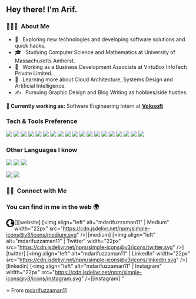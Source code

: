 <h2> Hey there! I'm Arif.</h2>

<h3> 👨🏻‍💻 &nbsp;About Me </h3>

- 🤔 &nbsp; Exploring new technologies and developing software solutions and quick hacks.
- 🎓 &nbsp; Studying Computer Science and Mathematics at University of Massachusetts Amherst.
- 💼 &nbsp; Working as a Business Development Associate at VirtuBox InfoTech Private Limited.
- 🌱 &nbsp; Learning more about Cloud Architecture, Systems Design and Artificial Intelligence.
- ✍️ &nbsp; Pursuing Graphic Design and Blog Writing as hobbies/side hustles.

**💼 Currently working as:** Software Engineering Intern at <a href="https://volosoft.com/" target="_blank"><b>Volosoft</b></a>

### Tech & Tools Preference

<img src = "https://img.shields.io/badge/-HTML5-E34F26?style=flat&logo=html5&logoColor=white"> <img src = "https://img.shields.io/badge/-CSS3-1572B6?style=flat&logo=css3&logoColor=white">
<img src="https://img.shields.io/badge/-Bootstrap-563D7C?style=flat&logo=bootstrap&logoColor=white">
<img src="https://img.shields.io/badge/-JavaScript-eed718?style=flat&logo=javascript&logoColor=ffffff">
<img src="https://img.shields.io/badge/-Sass-cc6699?style=flat&logo=sass&logoColor=ffffff">
<img src="https://img.shields.io/badge/-React-000000?style=flat&logo=react&logoColor=00c8ff">
<img src="https://img.shields.io/badge/-MongoDB-4DB33D?style=flat&logo=mongodb&logoColor=FFFFFF">
<img src="https://img.shields.io/badge/-GraphQL-e535ab?style=flat&logo=graphql&logoColor=FFFFFF">
<img src="https://img.shields.io/badge/-MySQL-F29111?style=flat&logo=mysql&logoColor=FFFFFF">
<img src="https://img.shields.io/badge/-Express.js-787878?style=flat">
<img src="https://img.shields.io/badge/-Node.js-3C873A?style=flat&logo=Node.js&logoColor=white">
<img src="https://img.shields.io/badge/-Firebase-FFA611?style=flat&logo=firebase&logoColor=FFFFFF">
<img src="http://img.shields.io/badge/-Google%20Cloud%20Platform-4285F4?style=flat&logo=google%20cloud&logoColor=white">
<img src="https://img.shields.io/badge/-Progressive Web Apps-5A0FC8?style=flat">
<img src="http://img.shields.io/badge/-Git-F1502F?style=flat&logo=git&logoColor=FFFFFF">
<img src="http://img.shields.io/badge/-Github-000000?style=flat&logo=github&logoColor=FFFFFF">
<img src="http://img.shields.io/badge/-VS%20Code-007ACC?style=flat&logo=visual%20studio%20code&logoColor=white">
<img src="http://img.shields.io/badge/-Heroku-430098?style=flat&logo=heroku&logoColor=white">
<img src="http://img.shields.io/badge/-Vercel-black?style=flat&logo=vercel&logoColor=white">

### Other Languages I know
<img src="http://img.shields.io/badge/-Java-F89820?style=flat&logo=java&logoColor=white"> <img src="https://img.shields.io/badge/-C%20&%20C++-659ad2?style=flat&logo=c%2B%2B&logoColor=ffffff"> <img src="https://img.shields.io/badge/-Python-black?style=flat&logo=python&logoColor=white"> 

<a href="https://github.com/mdarifuzzaman11">
  <img height="180em" src="https://github-readme-stats.vercel.app/api?username=mdarifuzzaman11&theme=buefy&show_icons=true" />
  <img height="180em" src="https://github-readme-stats.vercel.app/api/top-langs/?username=mdarifuzzaman11&theme=buefy&layout=compact" />
</a>

<br/>
 
<h3> 🤝🏻 &nbsp;Connect with Me </h3>



### You can find in me in the web 🌍
[<img align="left" alt="mdarifuzzaman11" width="22px" src="https://raw.githubusercontent.com/iconic/open-iconic/master/svg/globe.svg" />][website]
[<img align="left" alt="mdarifuzzaman11" | Medium" width="22px" src="https://cdn.jsdelivr.net/npm/simple-icons@v3/icons/medium.svg" />][medium]
[<img align="left" alt="mdarifuzzaman11" | Twitter" width="22px" src="https://cdn.jsdelivr.net/npm/simple-icons@v3/icons/twitter.svg" />][twitter]
[<img align="left" alt="mdarifuzzaman11" | LinkedIn" width="22px" src="https://cdn.jsdelivr.net/npm/simple-icons@v3/icons/linkedin.svg" />][linkedin]
[<img align="left" alt="mdarifuzzaman11" | Instagram" width="22px" src="https://cdn.jsdelivr.net/npm/simple-icons@v3/icons/instagram.svg" />][instagram]
"
<br/>
 
⭐️ From [mdarifuzzaman11](https://github.com/mdarifuzzaman11)
